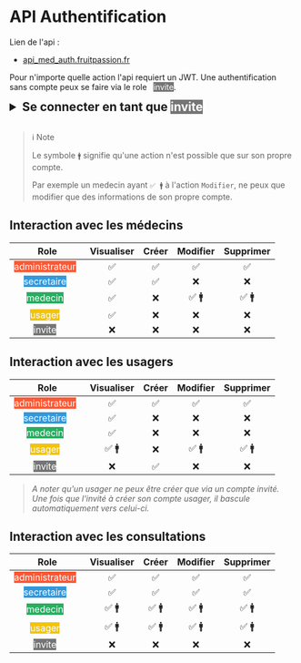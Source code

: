 # API Authentification

Lien de l'api :
- [api_med_auth.fruitpassion.fr](api_med_auth.fruitpassion.fr)

Pour n'importe quelle action l'api requiert un JWT. Une authentification sans compte peux se faire via le role &nbsp; <mark style="background-color:#757575; color:white;">invite</mark>.

<details>
<summary style="font-size: 1.5em; font-weight: bold;">
Se connecter en tant que <mark style="background-color:#757575; color:white;">invite</mark>
</summary>

### - Request

**Method :** &nbsp;&nbsp;
<mark style="background-color: #eade59;"><span style="color:white">POST</span></mark> 

**URL :** &nbsp;&nbsp;
`/`

**Header :**

```yaml
Content-Type : application/json
```

**Body :**

```json
{
    "login":"invite"
}
```

### - Response - *201*

**Header :**

```yaml
Content-Type : application/json
```

**Body :**

```json
{
    "status": "success",
    "status_code": 201,
    "status_message": "[R201 REST AUTH] : Authentification OK",
    "data": [
        "eyJhb..."
    ]
}
```

</details>

<br>

>  ℹ️ Note
>  
>  Le symbole `🚹` signifie qu'une action n'est possible que sur son propre compte.
>
> Par exemple un medecin ayant `✅ 🚹` à l'action `Modifier`, ne peux que modifier que des informations de son propre compte.

## Interaction avec les médecins 

 Role  | Visualiser | Créer | Modifier | Supprimer 
:------:|:-----:|:-----:|:-----:|:-----:
<mark style="background-color:#FF5733; color:white;">administrateur</mark> &nbsp; | ✅ | ✅ | ✅ | ✅
<mark style="background-color:#3498DB; color:white;">secretaire</mark> &nbsp; | ✅ | ✅ | ❌ | ❌
<mark style="background-color:#27AE60; color:white;">medecin</mark> &nbsp; | ✅ | ❌ | ✅ 🚹 | ✅ 🚹
<mark style="background-color:#F1C40F; color:white;">usager</mark> &nbsp; | ✅ | ❌ | ❌ | ❌
<mark style="background-color:#757575; color:white;">invite</mark> &nbsp; | ❌ | ❌ | ❌ | ❌


## Interaction avec les usagers 

 Role  | Visualiser | Créer | Modifier | Supprimer 
:------:|:-----:|:-----:|:-----:|:-----:
<mark style="background-color:#FF5733; color:white;">administrateur</mark> &nbsp; | ✅ | ✅ | ✅ | ✅
<mark style="background-color:#3498DB; color:white;">secretaire</mark> &nbsp; | ✅ | ❌ | ❌ | ❌
<mark style="background-color:#27AE60; color:white;">medecin</mark> &nbsp; | ✅ | ❌ | ❌ | ❌
<mark style="background-color:#F1C40F; color:white;">usager</mark> &nbsp; | ✅ 🚹 | ❌ | ✅ 🚹 | ✅ 🚹
<mark style="background-color:#757575; color:white;">invite</mark> &nbsp; | ❌ | ✅ | ❌ | ❌

> *A noter qu'un usager ne peux être créer que via un compte invité. Une fois que l'invité à créer son compte usager, il bascule automatiquement vers celui-ci.*

## Interaction avec les consultations 

 Role  | Visualiser | Créer | Modifier | Supprimer 
:------:|:-----:|:-----:|:-----:|:-----:
<mark style="background-color:#FF5733; color:white;">administrateur</mark> &nbsp; | ✅ | ✅ | ✅ | ✅
<mark style="background-color:#3498DB; color:white;">secretaire</mark> &nbsp; | ✅ | ✅ | ✅ | ✅
<mark style="background-color:#27AE60; color:white;">medecin</mark> &nbsp; | ✅ 🚹 | ✅ 🚹 | ✅ 🚹 | ✅ 🚹
<mark style="background-color:#F1C40F; color:white;">usager</mark> &nbsp; | ✅ 🚹 | ✅ 🚹 | ✅ 🚹 | ✅ 🚹
<mark style="background-color:#757575; color:white;">invite</mark> &nbsp; | ❌ | ❌ | ❌ | ❌